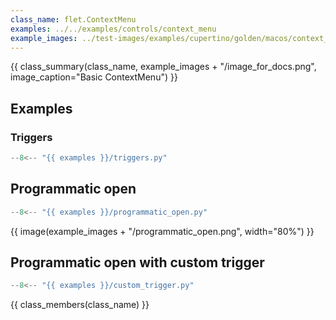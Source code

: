```yaml
---
class_name: flet.ContextMenu
examples: ../../examples/controls/context_menu
example_images: ../test-images/examples/cupertino/golden/macos/context_menu
---
```


{{ class_summary(class_name, example_images + "/image_for_docs.png", image_caption="Basic ContextMenu") }}

## Examples

### Triggers

```python
--8<-- "{{ examples }}/triggers.py"
```

## Programmatic open

```python
--8<-- "{{ examples }}/programmatic_open.py"
```

{{ image(example_images + "/programmatic_open.png", width="80%") }}

## Programmatic open with custom trigger

```python
--8<-- "{{ examples }}/custom_trigger.py"
```

{{ class_members(class_name) }}

